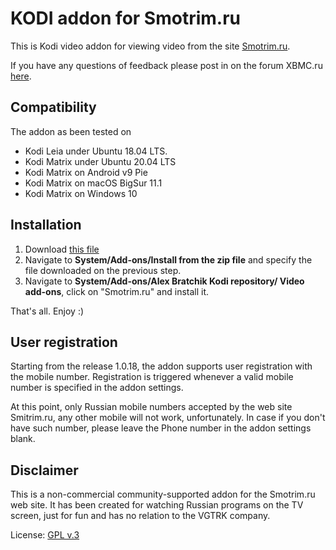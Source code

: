 # KODI addon for Smotrim.ru

This is Kodi video addon for viewing video from the site
[Smotrim.ru](https://Smotrim.ru). 

If you have any questions of feedback please post in on the 
forum XBMC.ru [here](http://xbmc.ru/forum/showthread.php?t=23431).

## Compatibility
The addon as been tested on 
- Kodi Leia under Ubuntu 18.04 LTS.
- Kodi Matrix under Ubuntu 20.04 LTS
- Kodi Matrix on Android v9 Pie
- Kodi Matrix on macOS BigSur 11.1
- Kodi Matrix on Windows 10 

## Installation 
1. Download  [this file](https://abratchik.github.io/kodi.repository/matrix/repository.abratchik/repository.abratchik-1.0.2.zip)
2. Navigate to **System/Add-ons/Install from the zip file** and 
   specify the file downloaded on the previous step. 
3. Navigate to **System/Add-ons/Alex Bratchik Kodi repository/
   Video add-ons**, click on "Smotrim.ru" and install it.
   
That's all. Enjoy :)

## User registration
Starting from the release 1.0.18, the addon supports user registration with
the mobile number. Registration is triggered whenever a valid mobile number is
specified in the addon settings.

At this point, only Russian mobile numbers accepted by the web site Smitrim.ru,
any other mobile will not work, unfortunately. In case if you don't have such
number, please leave the Phone number in the addon settings blank.

## Disclaimer
This is a non-commercial community-supported addon for the Smotrim.ru web site.
It has been created for watching Russian programs on the TV screen, just for fun and has no relation
to the VGTRK company.

License: [GPL v.3](http://www.gnu.org/copyleft/gpl.html)
